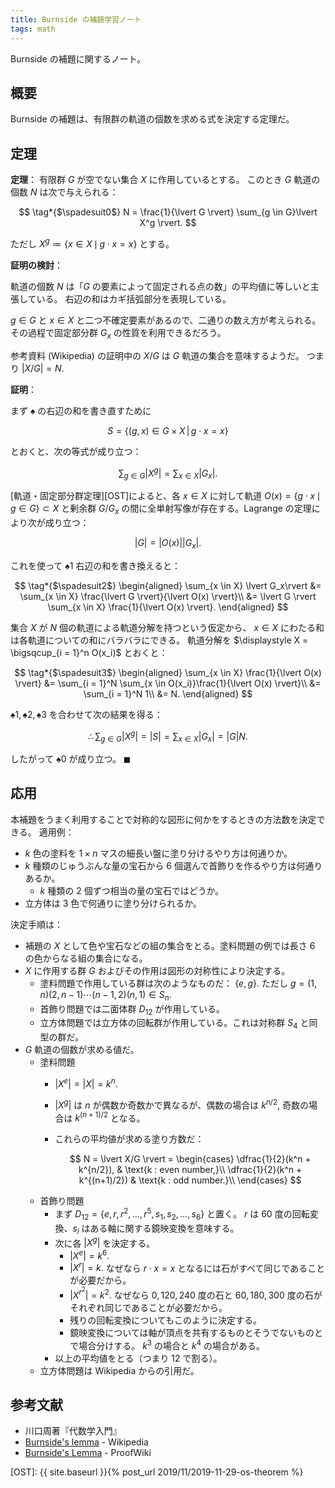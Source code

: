 ```yaml
---
title: Burnside の補題学習ノート
tags: math
---
```


Burnside の補題に関するノート。

## 概要

Burnside の補題は、有限群の軌道の個数を求める式を決定する定理だ。

## 定理

**定理**：
有限群 $G$ が空でない集合 $X$ に作用しているとする。
このとき $G$ 軌道の個数 $N$ は次で与えられる：

$$
\tag*{$\spadesuit0$}
N = \frac{1}{\lvert G \rvert} \sum_{g \in G}\lvert X^g \rvert.
$$

ただし $X^g \coloneqq \lbrace x \in X \,\mid\, g \cdot x = x\rbrace$ とする。

**証明の検討**：

軌道の個数 $N$ は「$G$ の要素によって固定される点の数」の平均値に等しいと主張している。
右辺の和はカギ括弧部分を表現している。

$g \in G$ と $x \in X$ と二つ不確定要素があるので、二通りの数え方が考えられる。
その過程で固定部分群 $G_x$ の性質を利用できるだろう。

参考資料 (Wikipedia) の証明中の $X/G$ は $G$ 軌道の集合を意味するようだ。
つまり $\lvert X/G \rvert = N.$

**証明**：

まず $\spadesuit$ の右辺の和を書き直すために

$$
S = \{(g, x) \in G \times X\,|\, g \cdot x = x\}
$$

とおくと、次の等式が成り立つ：

$$
\tag*{$\spadesuit1$}
\sum_{g \in G}\lvert X^g \rvert = \sum_{x \in X} \lvert G_x\rvert.
$$

[軌道・固定部分群定理][OST]によると、各 $x \in X$ に対して軌道
$O(x) = \lbrace g \cdot x\,\mid\, g \in G\rbrace \subset X$ と剰余群
$G/G_x$ の間に全単射写像が存在する。Lagrange の定理により次が成り立つ：

$$
\lvert G \rvert = \lvert O(x) \rvert \lvert G_x \rvert.
$$

これを使って $\spadesuit1$ 右辺の和を書き換えると：

$$
\tag*{$\spadesuit2$}
\begin{aligned}
\sum_{x \in X} \lvert G_x\rvert
&= \sum_{x \in X} \frac{\lvert G \rvert}{\lvert O(x) \rvert}\\
&= \lvert G \rvert \sum_{x \in X} \frac{1}{\lvert O(x) \rvert}.
\end{aligned}
$$

集合 $X$ が $N$ 個の軌道による軌道分解を持つという仮定から、
$x \in X$ にわたる和は各軌道についての和にバラバラにできる。
軌道分解を $\displaystyle X = \bigsqcup_{i = 1}^n O(x_i)$ とおくと：

$$
\tag*{$\spadesuit3$}
\begin{aligned}
\sum_{x \in X} \frac{1}{\lvert O(x) \rvert}
&= \sum_{i = 1}^N \sum_{x \in O(x_i)}\frac{1}{\lvert O(x) \rvert}\\
&= \sum_{i = 1}^N 1\\
&= N.
\end{aligned}
$$

$\spadesuit1, \spadesuit2, \spadesuit3$ を合わせて次の結果を得る：

$$
\therefore \sum_{g \in G}\lvert X^g\rvert = \lvert S \rvert = \sum_{x \in X}\lvert G_x\rvert = \lvert G \rvert N.
$$

したがって $\spadesuit0$ が成り立つ。
$\blacksquare$

## 応用

本補題をうまく利用することで対称的な図形に何かをするときの方法数を決定できる。
適用例：

* $k$ 色の塗料を $1 \times n$ マスの細長い盤に塗り分けるやり方は何通りか。
* $k$ 種類のじゅうぶんな量の宝石から 6 個選んで首飾りを作るやり方は何通りあるか。
  * $k$ 種類の 2 個ずつ相当の量の宝石ではどうか。
* 立方体は 3 色で何通りに塗り分けられるか。

決定手順は：

* 補題の $X$ として色や宝石などの組の集合をとる。塗料問題の例では長さ 6 の色からなる組の集合になる。
* $X$ に作用する群 $G$ およびその作用は図形の対称性により決定する。
  * 塗料問題で作用している群は次のようなものだ：
    $\lbrace e, g \rbrace.$
    ただし $g = (1, n)(2, n - 1)\dotsb(n - 1, 2)(n, 1) \in S_n.$
  * 首飾り問題では二面体群 $D_{12}$ が作用している。
  * 立方体問題では立方体の回転群が作用している。これは対称群 $S_4$ と同型の群だ。
* $G$ 軌道の個数が求める値だ。
  * 塗料問題
    * $\lvert X^e \rvert = \lvert X \rvert = k^n.$
    * $\lvert X^g \rvert$ は $n$ が偶数か奇数かで異なるが、偶数の場合は $k^{n/2},$
      奇数の場合は $k^{(n+1)/2}$ となる。
    * これらの平均値が求める塗り方数だ：

      $$
      N = \lvert X/G \rvert = \begin{cases}
          \dfrac{1}{2}(k^n + k^{n/2}), & \text{k : even number,}\\
          \dfrac{1}{2}(k^n + k^{(n+1)/2}) & \text{k : odd number.}\\
      \end{cases}
      $$
  * 首飾り問題
    * まず $D_{12} = \lbrace e, r, r^2, \dotsc, r^5, s_1, s_2, \dotsc, s_6\rbrace$ と置く。
      $r$ は 60 度の回転変換、$s_i$ はある軸に関する鏡映変換を意味する。
    * 次に各 $\lvert X^g\rvert$ を決定する。
      * $\lvert X^e \rvert = k^6.$
      * $\lvert X^r \rvert = k.$ なぜなら $r\cdot x = x$ となるには石がすべて同じであることが必要だから。
      * $\lvert X^{r^2} \rvert = k^2.$ なぜなら $0, 120, 240$ 度の石と $60, 180, 300$ 度の石がそれぞれ同じであることが必要だから。
      * 残りの回転変換についてもこのように決定する。
      * 鏡映変換については軸が頂点を共有するものとそうでないものとで場合分けする。
        $k^3$ の場合と $k^4$ の場合がある。
    * 以上の平均値をとる（つまり 12 で割る）。
  * 立方体問題は Wikipedia からの引用だ。

## 参考文献

* 川口周著『代数学入門』
* [Burnside's lemma](https://en.wikipedia.org/wiki/Burnside%27s_lemma) - Wikipedia
* [Burnside's Lemma](https://proofwiki.org/wiki/Burnside%27s_Lemma) - ProofWiki

[OST]: {{ site.baseurl }}{% post_url 2019/11/2019-11-29-os-theorem %}
